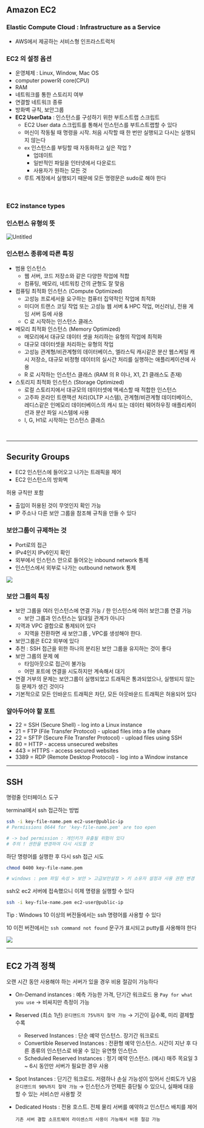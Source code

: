## Amazon EC2

### Elastic Compute Cloud : Infrastructure as a Service

- AWS에서 제공하는 서비스형 인프라스트럭처

### EC2 의 설정 옵션

- 운영체제 : Linux, Window, Mac OS
- computer power와 core(CPU)
- RAM
- 네트워크를 통한 스토리지 여부
- 연결할 네트워크 종류
- 방화벽 규칙, 보안그룹
- **EC2 UserData** : 인스턴스를 구성하기 위한 부트스트랩 스크립트
    - EC2 User data 스크립트를 통해서 인스턴스를 부트스트랩할 수 있다
    - 머신이 작동될 때 명령을 시작. 처음 시작할 때 한 번만 실행되고 다시는 실행되지 않는다
    - `ex` 인스턴스를 부팅할 때 자동화하고 싶은 작업 ?
        - 업데이트
        - 일반적인 파일을 인터넷에서 다운로드
        - 사용자가 원하는 모든 것
    - 루트 계정에서 실행되기 때문에 모든 명령문은 sudo로 해야 한다

<br>

### EC2 instance types
### 인스턴스 유형의 뜻

![Untitled](https://user-images.githubusercontent.com/46165696/173238083-5d726677-c02f-4a7f-bef7-7ea62fb527d7.png)

### 인스턴스 종류에 따른 특징

- 범용 인스턴스
    - 웹 서버, 코드 저장소와 같은 다양한 작업에 적합
    - 컴퓨팅, 메모리, 네트워킹 간의 균형도 잘 맞음
- 컴퓨팅 최적화 인스턴스 (Compute Optimized)
    - 고성능 프로세서을 요구하는 컴퓨터 집약적인 작업에 최적화
    - 미디어 트랜스 코딩 작업 또는 고성능 웹 서버 & HPC 작업, 머신러닝, 전용 게임 서버 등에 사용
    - C 로 시작하는 인스턴스 클래스
- 메모리 최적화 인스턴스 (Memory Optimized)
    - 메모리에서 대규모 데이터 셋을 처리하는 유형의 작업에 최적화
    - 대규모 데이터셋을 처리하는 유형의 작업
    - 고성능 관계형/비관계형의 데이터베이스, 엘라스틱 캐시같은 분산 웹스케일 캐시 저장소, 대규모 비정형 데이터의 실시간 처리를 실행하는 애플리케이션에 사용
    - R 로 시작하는 인스턴스 클래스 (RAM 의 R 이나, X1, Z1 클래스도 존재)
- 스토리지 최적화 인스턴스 (Storage Optimized)
    - 로컬 스토리지에서 대규모의 데이터셋에 액세스할 때 적합한 인스턴스
    - 고주파 온라인 트랜잭션 처리(OLTP 시스템), 관계형/비관계형 데이터베이스, 레디스같은 인메모리 데이터베이스의 캐시 또는 데이터 웨어하우징 애플리케이션과 분산 파일 시스템에 사용
    - I, G, H1로 시작하는 인스턴스 클래스

<br>

---

## Security Groups

- EC2 인스턴스에 들어오고 나가는 트래픽을 제어
- EC2 인스턴스의 방화벽

허용 규칙만 포함

- 출입이 허용된 것이 무엇인지 확인 가능
- IP 주소나 다른 보안 그룹을 참조해 규칙을 만들 수 있다

### 보안그룹이 규제하는 것

- Port로의 접근
- IPv4인지 IPv6인지 확인
- 외부에서 인스턴스 안으로 들어오는 inbound network 통제
- 인스턴스에서 외부로 나가는 outbound network 통제
<img src="https://user-images.githubusercontent.com/46165696/173852495-8948c849-b0c6-4272-b74c-3b3abb4b538f.png">

<br>

### 보안 그룹의 특징

- 보안 그룹을 여러 인스턴스에 연결 가능 / 한 인스턴스에 여러 보안그룹 연결 가능
    - 보안 그룹과 인스턴스는 일대일 관계가 아니다
- 지역과 VPC 결합으로 통제되어 있다
    - 지역을 전환하면 새 보안그룹 , VPC를 생성해야 한다.
- 보안그룹은 EC2 외부에 있다
- 추천 : SSH 접근을 위한 하나의 분리된 보안 그룹을 유지하는 것이 좋다
- 보안 그룹의 문제 예
    - 타임아웃으로 접근이 불가능
    - 어떤 포트에 연결을 시도하지만 계속해서 대기
- 연결 거부의 문제는 보안그룹이 실행되었고 트래픽은 통과되었으나, 실행되지 않는 등 문제가 생긴 것이다
- 기본적으로 모든 인바운드 트래픽은 차단, 모든 아웃바운드 트래픽은 허용되어 있다

### 알아두어야 할 포트

- 22 = SSH (Secure Shell) - log into a Linux instance
- 21 = FTP (File Transfer Protocol) - upload files into a file share
- 22 = SFTP (Secure File Transfer Protocol) - upload files using SSH
- 80 = HTTP - access unsecured websites
- 443 = HTTPS - access secured websites
- 3389 = RDP (Remote Desktop Protocol) - log into a Window instance

---

## SSH

명령줄 인터페이스 도구

terminal에서 ssh 접근하는 방법

```bash
ssh -i key-file-name.pem ec2-user@public-ip
# Permissions 0644 for 'key-file-name.pem' are too epen

# -> bad permission : 개인키가 유출될 위험이 있다
# 주의 ! 권한을 변경하여 다시 시도할 것
```

하단 명령어를 실행한 후 다시 ssh 접근 시도 

```bash
chmod 0400 key-file-name.pem

# windows : pem 파일 속성 > 보안 > 고급보안설정 > 키 소유자 설정과 사용 권한 변경

```

ssh오 ec2 서버에 접속했으니 이제 명령을 실행할 수 있다

```bash
ssh -i key-file-name.pem ec2-user@public-ip
```

Tip : Windows 10 이상의 버전들에서는 ssh 명령어를 사용할 수 있다

10 이전 버전에서는 `ssh command not found` 문구가 표시되고 putty를 사용해야 한다

<img src="https://user-images.githubusercontent.com/46165696/173852404-af4aa2c2-d573-4b6d-9b06-d97f7528424f.png">

<br>

---

## EC2 가격 정책

오랜 시간 동안 사용해야 하는 서버가 있을 경우 비용 절감이 가능하다

- On-Demand instances : 예측 가능한 가격, 단기간 워크로드 용
`Pay for what you use` → 비싸지만 측정이 가능
- Reserved (최소 1년) 
`온디맨드의 75%까지 절약 가능` → 기간이 길수록, 미리 결제할 수록
    - Reserved Instances : 단순 예약 인스턴스. 장기간 워크로드
    - Convertible Reserved Instances : 전환형 예약 인스턴스. 시간이 지난 후 다른 종류의 인스턴스로 바꿀 수 있는 유연형 인스턴스
    - Scheduled Reserved Instances : 정기 예약 인스턴스. (예시) 매주 목요일 3 ~ 6시 동안만 서버가 필요한 경우 사용
- Spot Instances : 단기간 워크로드. 저렴하나 손실 가능성이 있어서 신뢰도가 낮음
`온디맨드의 90%까지 절약 가능`  → 인스턴스가 언제든 중단될 수 있으니, 실패에 대응할 수 있는 서비스만 사용할 것
- Dedicated Hosts : 전용 호스트. 전체 물리 서버를 예약하고 인스턴스 배치를 제어
    
    `기존 서버 결합 소프트웨어 라이센스의 사용이 가능해서 비용 절감 가능`